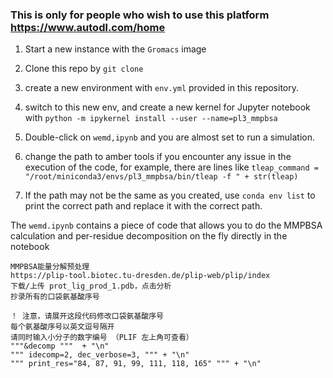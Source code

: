### This is only for people who wish to use this platform https://www.autodl.com/home

1. Start a new instance with the ```Gromacs``` image

2. Clone this repo by ```git clone```

3. create a new environment with ```env.yml``` provided in this repository.

4. switch to this new env, and create a new kernel for Jupyter notebook with ```python -m ipykernel install --user --name=pl3_mmpbsa ```

5. Double-click on ```wemd,ipynb``` and you are almost set to run a simulation.

6. change the path to amber tools if you encounter any issue in the execution of the code, for example, there are lines like ```tleap_command = "/root/miniconda3/envs/pl3_mmpbsa/bin/tleap -f " + str(tleap)```
7. If the path may not be the same as you created, use ```conda env list``` to print the correct path and replace it with the correct path.

The ```wemd.ipynb``` contains a piece of code that allows you to do the MMPBSA calculation and per-residue decomposition on the fly directly in the notebook

```
MMPBSA能量分解预处理
https://plip-tool.biotec.tu-dresden.de/plip-web/plip/index
下载/上传 prot_lig_prod_1.pdb，点击分析
抄录所有的口袋氨基酸序号

！ 注意，请展开这段代码修改口袋氨基酸序号
每个氨基酸序号以英文逗号隔开
请同时输入小分子的数字编号 （PLIF 左上角可查看）
"""&decomp """  + "\n"
""" idecomp=2, dec_verbose=3, """ + "\n"
""" print_res="84, 87, 91, 99, 111, 118, 165" """ + "\n"
```
